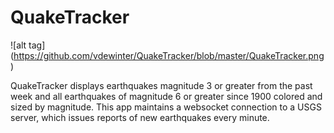 QuakeTracker
============
![alt tag] (https://github.com/vdewinter/QuakeTracker/blob/master/QuakeTracker.png)

QuakeTracker displays earthquakes magnitude 3 or greater from the past week and all earthquakes of magnitude 6 or greater since 1900 colored and sized by magnitude. This app maintains a websocket connection to a USGS server, which issues reports of new earthquakes every minute.
